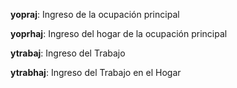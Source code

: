 **yopraj**: Ingreso de la
ocupación principal

**yoprhaj**: Ingreso del hogar
de la ocupación
principal

**ytrabaj**: Ingreso del
Trabajo

**ytrabhaj**: Ingreso del
Trabajo en el
Hogar
